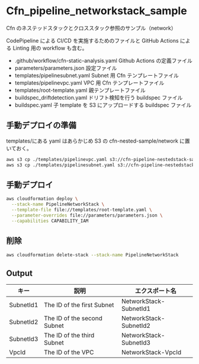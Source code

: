 # Cfn_pipeline_networkstack_sample

Cfn のネステッドスタックとクロススタック参照のサンプル（network）

CodePipeline による CI/CD を実施するためのファイルと GitHub Actions による Linting 用の workflow も含む。

- .github/workflow/cfn-static-analysis.yaml Github Actions の定義ファイル
- parameters/parameters.json 設定ファイル
- templates/pipelinesubnet.yaml Subnet 用 Cfn テンプレートファイル
- templates/pipelinevpc.yaml VPC 用 Cfn テンプレートファイル
- templates/root-template.yaml 親テンプレートファイル
- buildspec_driftdetection.yaml ドリフト検知を行う buildspec ファイル
- buildspec.yaml 子 template を S3 にアップロードする buildspec ファイル

## 手動デプロイの準備

templates/にある yaml はあらかじめ S3 の cfn-nested-sample/network に置いておく。

```bash
aws s3 cp ./templates/pipelinevpc.yaml s3://cfn-pipeline-nestedstack-sample/network/
aws s3 cp ./templates/pipelinesubnet.yaml s3://cfn-pipeline-nestedstack-sample/network/
```

## 手動デプロイ

```bash
aws cloudformation deploy \
  --stack-name PipelineNetworkStack \
  --template-file file://templates/root-template.yaml \
  --parameter-overrides file://parameters/parameters.json \
  --capabilities CAPABILITY_IAM
```

## 削除

```bash
aws cloudformation delete-stack --stack-name PipelineNetworkStack
```

## Output

| キー      | 説明                        | エクスポート名         |
| --------- | --------------------------- | ---------------------- |
| SubnetId1 | The ID of the first Subnet  | NetworkStack-SubnetId1 |
| SubnetId2 | The ID of the second Subnet | NetworkStack-SubnetId2 |
| SubnetId3 | The ID of the third Subnet  | NetworkStack-SubnetId3 |
| VpcId     | The ID of the VPC           | NetworkStack-VpcId     |

